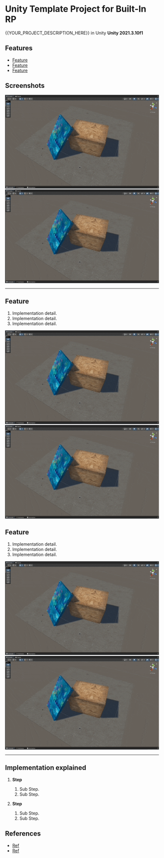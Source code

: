 # Unity Template Project for Built-In RP

{{YOUR_PROJECT_DESCRIPTION_HERE}} in Unity **Unity 2021.3.10f1**

## Features

- [Feature](#feature)
- [Feature](#feature)
- [Feature](#feature)

## Screenshots

![Gif](./docs/1.gif)
![Gif](./docs/1.gif)

---

## Feature

1. Implementation detail.
1. Implementation detail.
1. Implementation detail.

![Gif](./docs/1.gif)
![Gif](./docs/1.gif)

## Feature

1. Implementation detail.
1. Implementation detail.
1. Implementation detail.

![Gif](./docs/1.gif)
![Gif](./docs/1.gif)

---

## Implementation explained

1. **Step**

   1. Sub Step.
   1. Sub Step.

1. **Step**

   1. Sub Step.
   1. Sub Step.

## References

- [Ref](https://adrianb.io/2014/08/09/perlinnoise.html)
- [Ref](https://adrianb.io/2014/08/09/perlinnoise.html)
